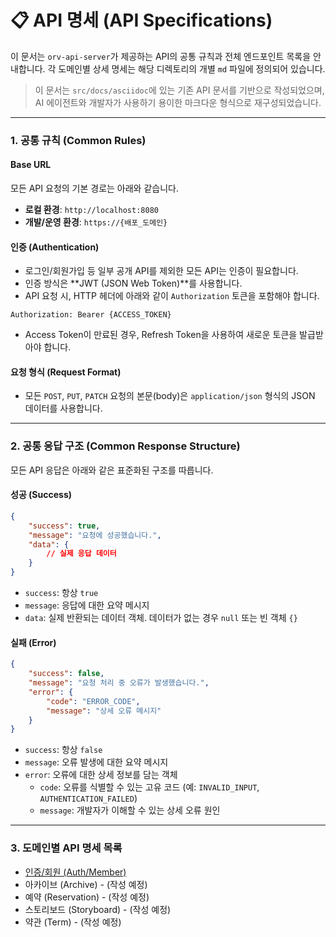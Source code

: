# 📋 API 명세 (API Specifications)

이 문서는 `orv-api-server`가 제공하는 API의 공통 규칙과 전체 엔드포인트 목록을 안내합니다. 각 도메인별 상세 명세는 해당 디렉토리의 개별 `md` 파일에 정의되어 있습니다.

> 이 문서는 `src/docs/asciidoc`에 있는 기존 API 문서를 기반으로 작성되었으며, AI 에이전트와 개발자가 사용하기 용이한 마크다운 형식으로 재구성되었습니다.

---

### 1. 공통 규칙 (Common Rules)

#### **Base URL**

모든 API 요청의 기본 경로는 아래와 같습니다.

-   **로컬 환경**: `http://localhost:8080`
-   **개발/운영 환경**: `https://{배포_도메인}`

#### **인증 (Authentication)**

-   로그인/회원가입 등 일부 공개 API를 제외한 모든 API는 인증이 필요합니다.
-   인증 방식은 **JWT (JSON Web Token)**를 사용합니다.
-   API 요청 시, HTTP 헤더에 아래와 같이 `Authorization` 토큰을 포함해야 합니다.

```
Authorization: Bearer {ACCESS_TOKEN}
```

-   Access Token이 만료된 경우, Refresh Token을 사용하여 새로운 토큰을 발급받아야 합니다.

#### **요청 형식 (Request Format)**

-   모든 `POST`, `PUT`, `PATCH` 요청의 본문(body)은 `application/json` 형식의 JSON 데이터를 사용합니다.

---

### 2. 공통 응답 구조 (Common Response Structure)

모든 API 응답은 아래와 같은 표준화된 구조를 따릅니다.

#### **성공 (Success)**

```json
{
    "success": true,
    "message": "요청에 성공했습니다.",
    "data": {
        // 실제 응답 데이터
    }
}
```

-   `success`: 항상 `true`
-   `message`: 응답에 대한 요약 메시지
-   `data`: 실제 반환되는 데이터 객체. 데이터가 없는 경우 `null` 또는 빈 객체 `{}`

#### **실패 (Error)**

```json
{
    "success": false,
    "message": "요청 처리 중 오류가 발생했습니다.",
    "error": {
        "code": "ERROR_CODE",
        "message": "상세 오류 메시지"
    }
}
```

-   `success`: 항상 `false`
-   `message`: 오류 발생에 대한 요약 메시지
-   `error`: 오류에 대한 상세 정보를 담는 객체
    -   `code`: 오류를 식별할 수 있는 고유 코드 (예: `INVALID_INPUT`, `AUTHENTICATION_FAILED`)
    -   `message`: 개발자가 이해할 수 있는 상세 오류 원인

---

### 3. 도메인별 API 명세 목록

-   [인증/회원 (Auth/Member)](./auth.md)
-   아카이브 (Archive) - (작성 예정)
-   예약 (Reservation) - (작성 예정)
-   스토리보드 (Storyboard) - (작성 예정)
-   약관 (Term) - (작성 예정)
